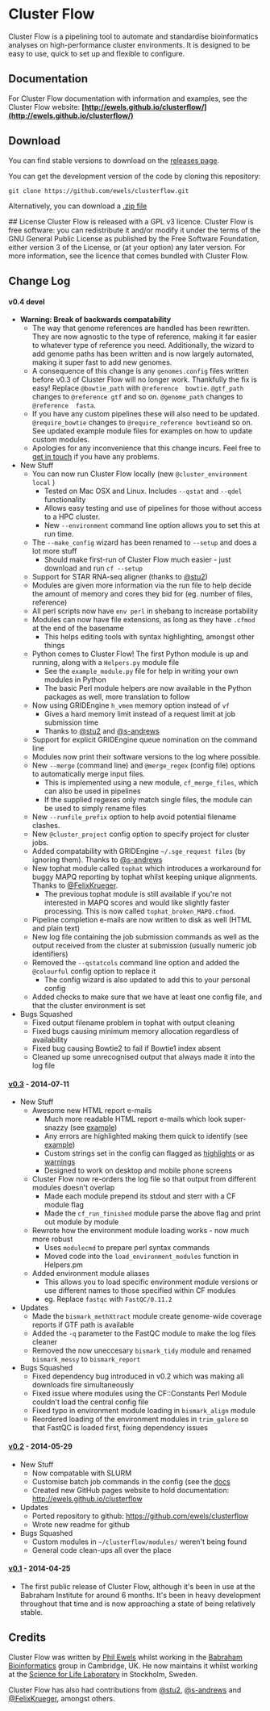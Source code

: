# Cluster Flow

Cluster Flow is a pipelining tool to automate and standardise bioinformatics analyses on high-performance cluster environments. It is designed to be easy to use, quick to set up and flexible to configure.

## Documentation
For Cluster Flow documentation with information and examples, see the Cluster Flow website: **[http://ewels.github.io/clusterflow/](http://ewels.github.io/clusterflow/)**

## Download
You can find stable versions to download on the [releases page](https://github.com/ewels/clusterflow/releases).

You can get the development version of the code by cloning this repository:
```
git clone https://github.com/ewels/clusterflow.git
```
Alternatively, you can download a [.zip file](https://github.com/ewels/clusterflow/archive/master.zip)

## License
Cluster Flow is released with a GPL v3 licence. Cluster Flow is free software: you can redistribute it and/or modify it under the terms of the GNU General Public License as published by the Free Software Foundation, either version 3 of the License, or (at your option) any later version. For more information, see the licence that comes bundled with Cluster Flow.

## Change Log

#### v0.4 devel
* **Warning: Break of backwards compatability**
	* The way that genome references are handled has been rewritten. They are now agnostic
      to the type of reference, making it far easier to whatever type of reference you need.
      Additionally, the wizard to add genome paths has been written and is now largely automated,
      making it super fast to add new genomes.
	* A consequence of this change is any `genomes.config` files written before v0.3 of
      Cluster Flow will no longer work. Thankfully the fix is easy! Replace `@bowtie_path`
      with `@reference  bowtie`. `@gtf_path` changes to `@reference gtf` and so on.
      `@genome_path` changes to `@reference  fasta`.
	* If you have any custom pipelines these will also need to be updated. `@require_bowtie`
      changes to `@require_reference bowtie`and so on. See updated example module files
      for examples on how to update custom modules.
	* Apologies for any inconvenience that this change incurs. Feel free to [get in touch](https://github.com/ewels)
      if you have any problems.
* New Stuff
	* You can now run Cluster Flow locally (new `@cluster_environment` `local` )
        * Tested on Mac OSX and Linux. Includes `--qstat` and `--qdel` functionality
        * Allows easy testing and use of pipelines for those without access to a HPC cluster.
		* New `--environment` command line option allows you to set this at run time.
	* The `--make_config` wizard has been renamed to `--setup` and does a lot more stuff
        * Should make first-run of Cluster Flow much easier - just download and run `cf --setup`
	* Support for STAR RNA-seq aligner (thanks to [@stu2](https://github.com/stu2))
	* Modules are given more information via the run file to help
       decide the amount of memory and cores they bid for (eg. number of files, reference)
	* All perl scripts now have `env perl` in shebang to increase portability
	* Modules can now have file extensions, as long as they have `.cfmod` at the end of the basename
        * This helps editing tools with syntax highlighting, amongst other things
	* Python comes to Cluster Flow! The first Python module is up and running, along with a `Helpers.py` module file
        * See the `example_module.py` file for help in writing your own modules in Python
        * The basic Perl module helpers are now available in the Python packages as well, more translation to follow
	* Now using GRIDEngine `h_vmem` memory option instead of `vf`
        * Gives a hard memory limit instead of a request limit at job submission time
        * Thanks to  [@stu2](https://github.com/stu2) and [@s-andrews](https://github.com/s-andrews)
	* Support for explicit GRIDEngine queue nomination on the command line
	* Modules now print their software versions to the log where possible.
	* New `--merge` (command line) and `@merge_regex` (config file) options to automatically merge input files.
		* This is implemented using a new module, `cf_merge_files`, which can also be used in pipelines
		* If the supplied regexes only match single files, the module can be used to simply rename files
    * New `--runfile_prefix` option to help avoid potential filename clashes.
	* New `@cluster_project` config option to specify project for cluster jobs.
    * Added compatability with GRIDEngine `~/.sge_request files` (by ignoring them).
      Thanks to [@s-andrews](https://github.com/s-andrews)
    * New tophat module called `tophat` which introduces a workaround for buggy MAPQ
        reporting by tophat whilst keeping unique alignments. Thanks to [@FelixKrueger](https://github.com/FelixKrueger).
        * The previous tophat module is still available if you're not interested in MAPQ scores and
            would like slightly faster processing. This is now called `tophat_broken_MAPQ.cfmod`.
    * Pipeline completion e-mails are now written to disk as well (HTML and plain text)
    * New log file containing the job submission commands as well as the output received from the cluster at submission (usually numeric job identifiers)
    * Removed the `--qstatcols` command line option and added the `@colourful` config option to replace it
        * The config wizard is also updated to add this to your personal config
    * Added checks to make sure that we have at least one config file, and that the cluster environment is set
* Bugs Squashed
	* Fixed output filename problem in tophat with output cleaning
	* Fixed bugs causing minimum memory allocation regardless of availability
	* Fixed bug causing Bowtie2 to fail if Bowtie1 index absent
    * Cleaned up some unrecognised output that always made it into the log file

#### [v0.3](https://github.com/ewels/clusterflow/releases/tag/v0.3) - 2014-07-11
* New Stuff
	* Awesome new HTML report e-mails
		* Much more readable HTML report e-mails which look super-snazzy (see [example](http://ewels.github.io/clusterflow/example_report_good.html))
		* Any errors are highlighted making them quick to identify (see [example](http://ewels.github.io/clusterflow/example_report_bad.html))
		* Custom strings set in the config can flagged as [highlights](http://ewels.github.io/clusterflow/example_report_highlights.html) or as [warnings](http://ewels.github.io/clusterflow/example_report_warnings.html)
		* Designed to work on desktop and mobile phone screens
	* Cluster Flow now re-orders the log file so that output from different modules doesn't overlap
		* Made each module prepend its stdout and sterr with a CF module flag
		* Made the `cf_run_finished` module parse the above flag and print out module by module
	* Rewrote how the environment module loading works - now much more robust
		* Uses `modulecmd` to prepare perl syntax commands
		* Moved code into the `load_environment_modules` function in Helpers.pm
	* Added environment module aliases
		* This allows you to load specific environment module versions or use different names to those specified within CF modules
		* eg. Replace `fastqc` with `FastQC/0.11.2`
* Updates
	* Made the `bismark_methXtract` module create genome-wide coverage reports if GTF path is available
	* Added the `-q` parameter to the FastQC module to make the log files cleaner
	* Removed the now uneccesary `bismark_tidy` module and renamed `bismark_messy` to `bismark_report`
* Bugs Squashed
	* Fixed dependency bug introduced in v0.2 which was making all downloads fire simultaneously
	* Fixed issue where modules using the CF::Constants Perl Module couldn't load the central config file
	* Fixed typo in environment module loading in `bismark_align` module
	* Reordered loading of the environment modules in `trim_galore` so that FastQC is loaded first, fixing dependency issues

#### [v0.2](https://github.com/ewels/clusterflow/releases/tag/v0.2) - 2014-05-29
* New Stuff
	* Now compatable with SLURM
	* Customise batch job commands in the config (see the [docs](http://ewels.github.io/clusterflow/installation/#making_cluster_flow_work_with_your_environment)
	* Created new GitHub pages website to hold documentation: http://ewels.github.io/clusterflow
* Updates
	* Ported repository to github: https://github.com/ewels/clusterflow
	* Wrote new readme for github
* Bugs Squashed
	* Custom modules in `~/clusterflow/modules/` weren't being found
	* General code clean-ups all over the place

#### [v0.1](https://github.com/ewels/clusterflow/releases/tag/v0.1) - 2014-04-25
* The first public release of Cluster Flow, although it's been in use at the Babraham Institute for around 6 months. It's been in heavy development throughout that time and is now approaching a state of being relatively stable.


## Credits

Cluster Flow was written by [Phil Ewels](http://phil.ewels.co.uk) whilst working in the [Babraham Bioinformatics](http://www.bioinformatics.babraham.ac.uk/) group in Cambridge, UK. He now maintains it whilst working at the [Science for Life Laboratory](http://www.scilifelab.se/) in Stockholm, Sweden.

Cluster Flow has also had contributions from [@stu2](https://github.com/stu2), [@s-andrews](https://github.com/s-andrews) and [@FelixKrueger](https://github.com/FelixKrueger), amongst others.
